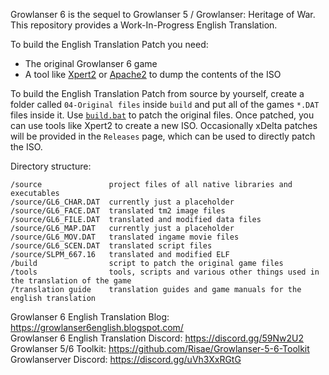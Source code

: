 Growlanser 6 is the sequel to Growlanser 5 / Growlanser: Heritage of War. This repository provides a Work-In-Progress English Translation.

To build the English Translation Patch you need:
- The original Growlanser 6 game
- A tool like [Xpert2](https://gbatemp.net/download/xpert2-xpert-tool.37071/) or [Apache2](https://www.psx-place.com/resources/apache-by-sonix-2004.697/) to dump the contents of the ISO

To build the English Translation Patch from source by yourself, create a folder called `04-Original files` inside `build` and put all of the games `*.DAT` files inside it. Use [`build.bat`](/build/build.bat) to patch the original files. Once patched, you can use tools like Xpert2 to create a new ISO. Occasionally xDelta patches will be provided in the `Releases` page, which can be used to directly patch the ISO.

Directory structure:

    /source               project files of all native libraries and executables
    /source/GL6_CHAR.DAT  currently just a placeholder
    /source/GL6_FACE.DAT  translated tm2 image files
    /source/GL6_FILE.DAT  translated and modified data files 
    /source/GL6_MAP.DAT   currently just a placeholder
    /source/GL6_MOV.DAT   translated ingame movie files
    /source/GL6_SCEN.DAT  translated script files
    /source/SLPM_667.16   translated and modified ELF
    /build                script to patch the original game files
    /tools                tools, scripts and various other things used in the translation of the game
    /translation guide    translation guides and game manuals for the english translation

Growlanser 6 English Translation Blog: https://growlanser6english.blogspot.com/ <br />
Growlanser 6 English Translation Discord: https://discord.gg/59Nw2U2 <br />
Growlanser 5/6 Toolkit: https://github.com/Risae/Growlanser-5-6-Toolkit <br />
Growlanserver Discord: https://discord.gg/uVh3XxRGtG